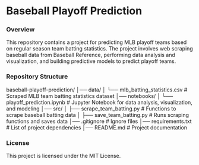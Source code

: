 # Baseball Playoff Prediction

### Overview

This repository contains a project for predicting MLB playoff teams based on regular season team batting statistics. The project involves web scraping baseball data from Baseball Reference, performing data analysis and visualization, and building predictive models to predict playoff teams.

### Repository Structure

baseball-playoff-prediction/
│── data/
│   └── mlb_batting_statistics.csv    # Scraped MLB team batting statistics dataset
│── notebooks/
│   └── playoff_prediction.ipynb      # Jupyter Notebook for data analysis, visualization, and modeling
│── src/
│   ├── scrape_team_batting.py        # Functions to scrape baseball batting data
│   ├── save_team_batting.py          # Runs scraping functions and saves data
│── .gitignore                        # Ignore files
│── requirements.txt                  # List of project dependencies
│── README.md                         # Project documentation

### License

This project is licensed under the MIT License.
